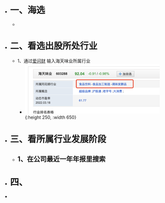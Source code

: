 - # 一、海选
	-
- # 二、看选出股所处行业
	- 1、通过[爱问财](http://www.iwencai.com/)  输入海天味业所属行业
		- ![image.png](../assets/image_1647697524105_0.png){:height 250, :width 650}
- # 三、看所属行业发展阶段
	- ## 1、在公司最近一年年报里搜索
- # 四、
-